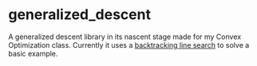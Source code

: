# generalized_descent


A generalized descent library in its nascent stage made for my Convex Optimization class. Currently it uses a [backtracking line search](https://en.wikipedia.org/wiki/Backtracking_line_search) to solve a basic example. 

